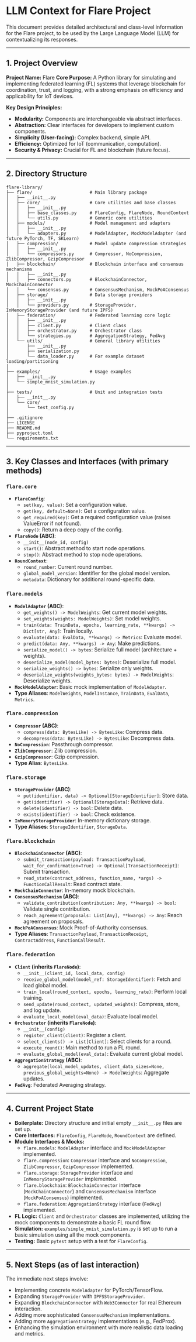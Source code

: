 # LLM Context for Flare Project

This document provides detailed architectural and class-level information for the Flare project,
to be used by the Large Language Model (LLM) for contextualizing its responses.

---

## 1. Project Overview

**Project Name:** Flare
**Core Purpose:** A Python library for simulating and implementing federated learning (FL) systems
that leverage blockchain for coordination, trust, and logging, with a strong emphasis on
efficiency and applicability for IoT devices.

**Key Design Principles:**
- **Modularity:** Components are interchangeable via abstract interfaces.
- **Abstraction:** Clear interfaces for developers to implement custom components.
- **Simplicity (User-facing):** Complex backend, simple API.
- **Efficiency:** Optimized for IoT (communication, computation).
- **Security & Privacy:** Crucial for FL and blockchain (future focus).

---

## 2. Directory Structure

```
flare-library/
├── flare/                      # Main library package
│   ├── __init__.py
│   ├── core/                   # Core utilities and base classes
│   │   ├── __init__.py
│   │   ├── base_classes.py     # FlareConfig, FlareNode, RoundContext
│   │   └── utils.py            # Generic core utilities
│   ├── models/                 # Model management and adapters
│   │   ├── __init__.py
│   │   └── adapters.py         # ModelAdapter, MockModelAdapter (and future PyTorch, TF, SKLearn)
│   ├── compression/            # Model update compression strategies
│   │   ├── __init__.py
│   │   └── compressors.py      # Compressor, NoCompression, ZlibCompressor, GzipCompressor
│   ├── blockchain/             # Blockchain interface and consensus mechanisms
│   │   ├── __init__.py
│   │   ├── connectors.py       # BlockchainConnector, MockChainConnector
│   │   └── consensus.py        # ConsensusMechanism, MockPoAConsensus
│   ├── storage/                # Data storage providers
│   │   ├── __init__.py
│   │   └── providers.py        # StorageProvider, InMemoryStorageProvider (and future IPFS)
│   ├── federation/             # Federated learning core logic
│   │   ├── __init__.py
│   │   ├── client.py           # Client class
│   │   ├── orchestrator.py     # Orchestrator class
│   │   └── strategies.py       # AggregationStrategy, FedAvg
│   └── utils/                  # General library utilities
│       ├── __init__.py
│       ├── serialization.py
│       └── data_loader.py      # For example dataset loading/partitioning
│
├── examples/                   # Usage examples
│   ├── __init__.py
│   └── simple_mnist_simulation.py
│
├── tests/                      # Unit and integration tests
│   ├── __init__.py
│   └── core/
│       └── test_config.py
│
├── .gitignore
├── LICENSE
├── README.md
├── pyproject.toml
└── requirements.txt
```

---

## 3. Key Classes and Interfaces (with primary methods)

### `flare.core`
- **`FlareConfig`**:
    - `set(key, value)`: Set a configuration value.
    - `get(key, default=None)`: Get a configuration value.
    - `get_required(key)`: Get a required configuration value (raises ValueError if not found).
    - `copy()`: Return a deep copy of the config.
- **`FlareNode` (ABC)**:
    - `__init__(node_id, config)`
    - `start()`: Abstract method to start node operations.
    - `stop()`: Abstract method to stop node operations.
- **`RoundContext`**:
    - `round_number`: Current round number.
    - `global_model_version`: Identifier for the global model version.
    - `metadata`: Dictionary for additional round-specific data.

### `flare.models`
- **`ModelAdapter` (ABC)**:
    - `get_weights() -> ModelWeights`: Get current model weights.
    - `set_weights(weights: ModelWeights)`: Set model weights.
    - `train(data: TrainData, epochs, learning_rate, **kwargs) -> Dict[str, Any]`: Train locally.
    - `evaluate(data: EvalData, **kwargs) -> Metrics`: Evaluate model.
    - `predict(data: Any, **kwargs) -> Any`: Make predictions.
    - `serialize_model() -> bytes`: Serialize full model (architecture + weights).
    - `deserialize_model(model_bytes: bytes)`: Deserialize full model.
    - `serialize_weights() -> bytes`: Serialize only weights.
    - `deserialize_weights(weights_bytes: bytes) -> ModelWeights`: Deserialize weights.
- **`MockModelAdapter`**: Basic mock implementation of `ModelAdapter`.
- **Type Aliases**: `ModelWeights`, `ModelInstance`, `TrainData`, `EvalData`, `Metrics`.

### `flare.compression`
- **`Compressor` (ABC)**:
    - `compress(data: BytesLike) -> BytesLike`: Compress data.
    - `decompress(data: BytesLike) -> BytesLike`: Decompress data.
- **`NoCompression`**: Passthrough compressor.
- **`ZlibCompressor`**: Zlib compression.
- **`GzipCompressor`**: Gzip compression.
- **Type Alias**: `BytesLike`.

### `flare.storage`
- **`StorageProvider` (ABC)**:
    - `put(identifier, data) -> Optional[StorageIdentifier]`: Store data.
    - `get(identifier) -> Optional[StorageData]`: Retrieve data.
    - `delete(identifier) -> bool`: Delete data.
    - `exists(identifier) -> bool`: Check existence.
- **`InMemoryStorageProvider`**: In-memory dictionary storage.
- **Type Aliases**: `StorageIdentifier`, `StorageData`.

### `flare.blockchain`
- **`BlockchainConnector` (ABC)**:
    - `submit_transaction(payload: TransactionPayload, wait_for_confirmation=True) -> Optional[TransactionReceipt]`: Submit transaction.
    - `read_state(contract_address, function_name, *args) -> FunctionCallResult`: Read contract state.
- **`MockChainConnector`**: In-memory mock blockchain.
- **`ConsensusMechanism` (ABC)**:
    - `validate_contribution(contribution: Any, **kwargs) -> bool`: Validate single contribution.
    - `reach_agreement(proposals: List[Any], **kwargs) -> Any`: Reach agreement on proposals.
- **`MockPoAConsensus`**: Mock Proof-of-Authority consensus.
- **Type Aliases**: `TransactionPayload`, `TransactionReceipt`, `ContractAddress`, `FunctionCallResult`.

### `flare.federation`
- **`Client` (inherits `FlareNode`)**:
    - `__init__(client_id, local_data, config)`
    - `receive_global_model(model_ref: StorageIdentifier)`: Fetch and load global model.
    - `train_local(round_context, epochs, learning_rate)`: Perform local training.
    - `send_update(round_context, updated_weights)`: Compress, store, and log update.
    - `evaluate_local_model(eval_data)`: Evaluate local model.
- **`Orchestrator` (inherits `FlareNode`)**:
    - `__init__(config)`
    - `register_client(client)`: Register a client.
    - `select_clients() -> List[Client]`: Select clients for a round.
    - `execute_round()`: Main method to run a FL round.
    - `evaluate_global_model(eval_data)`: Evaluate current global model.
- **`AggregationStrategy` (ABC)**:
    - `aggregate(local_model_updates, client_data_sizes=None, previous_global_weights=None) -> ModelWeights`: Aggregate updates.
- **`FedAvg`**: Federated Averaging strategy.

---

## 4. Current Project State

- **Boilerplate:** Directory structure and initial empty `__init__.py` files are set up.
- **Core Interfaces:** `FlareConfig`, `FlareNode`, `RoundContext` are defined.
- **Module Interfaces & Mocks:**
    - `flare.models`: `ModelAdapter` interface and `MockModelAdapter` implemented.
    - `flare.compression`: `Compressor` interface and `NoCompression`, `ZlibCompressor`, `GzipCompressor` implemented.
    - `flare.storage`: `StorageProvider` interface and `InMemoryStorageProvider` implemented.
    - `flare.blockchain`: `BlockchainConnector` interface (`MockChainConnector`) and `ConsensusMechanism` interface (`MockPoAConsensus`) implemented.
    - `flare.federation`: `AggregationStrategy` interface (`FedAvg`) implemented.
- **FL Logic:** `Client` and `Orchestrator` classes are implemented, utilizing the mock components to demonstrate a basic FL round flow.
- **Simulation:** `examples/simple_mnist_simulation.py` is set up to run a basic simulation using all the mock components.
- **Testing:** Basic `pytest` setup with a test for `FlareConfig`.

---

## 5. Next Steps (as of last interaction)

The immediate next steps involve:
- Implementing concrete `ModelAdapter` for PyTorch/TensorFlow.
- Expanding `StorageProvider` with `IPFSStorageProvider`.
- Expanding `BlockchainConnector` with `Web3Connector` for real Ethereum interaction.
- Adding more sophisticated `ConsensusMechanism` implementations.
- Adding more `AggregationStrategy` implementations (e.g., FedProx).
- Enhancing the simulation environment with more realistic data loading and metrics.